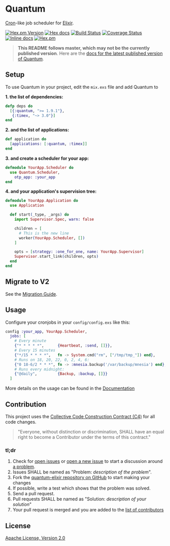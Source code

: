 # Quantum

[Cron](https://en.wikipedia.org/wiki/Cron)-like job scheduler for [Elixir](http://elixir-lang.org/).

[![Hex.pm Version](http://img.shields.io/hexpm/v/quantum.svg)](https://hex.pm/packages/quantum)
[![Hex docs](http://img.shields.io/badge/hex.pm-docs-green.svg?style=flat)](https://hexdocs.pm/quantum)
[![Build Status](https://travis-ci.org/c-rack/quantum-elixir.svg?branch=master)](https://travis-ci.org/c-rack/quantum-elixir)
[![Coverage Status](https://coveralls.io/repos/c-rack/quantum-elixir/badge.svg?branch=master)](https://coveralls.io/r/c-rack/quantum-elixir?branch=master)
[![Inline docs](http://inch-ci.org/github/c-rack/quantum-elixir.svg)](http://inch-ci.org/github/c-rack/quantum-elixir)
[![Hex.pm](https://img.shields.io/hexpm/dt/quantum.svg)](https://hex.pm/packages/quantum)

> **This README follows master, which may not be the currently published version**. Here are the
[docs for the latest published version of Quantum](https://hexdocs.pm/quantum/readme.html).

## Setup

To use Quantum in your project, edit the `mix.exs` file and add Quantum to

**1. the list of dependencies:**
```elixir
defp deps do
  [{:quantum, ">= 1.9.1"},
   {:timex, "~> 3.0"}]
end
```

**2. and the list of applications:**
```elixir
def application do
  [applications: [:quantum, :timex]]
end
```

**3. and create a scheduler for your app:**
```elixir
defmodule YourApp.Scheduler do
  use Quantum.Scheduler,
    otp_app: :your_app
end
```

**4. and your application's supervision tree:**
```elixir
defmodule YourApp.Application do
  use Application

  def start(_type, _args) do
    import Supervisor.Spec, warn: false

    children = [
      # This is the new line
      worker(YourApp.Scheduler, [])
    ]

    opts = [strategy: :one_for_one, name: YourApp.Supervisor]
    Supervisor.start_link(children, opts)
  end
end
```

## Migrate to V2

See the [Migration Guide](https://hexdocs.pm/quantum/migration-v2.html).

## Usage

Configure your cronjobs in your `config/config.exs` like this:

```elixir
config :your_app, YourApp.Scheduler,
  jobs: [
    # Every minute
    {"* * * * *",      {Heartbeat, :send, []}},
    # Every 15 minutes
    {"*/15 * * * *",   fn -> System.cmd("rm", ["/tmp/tmp_"]) end},
    # Runs on 18, 20, 22, 0, 2, 4, 6:
    {"0 18-6/2 * * *", fn -> :mnesia.backup('/var/backup/mnesia') end},
    # Runs every midnight:
    {"@daily",         {Backup, :backup, []}}
  ]
```

More details on the usage can be found in the [Documentation](https://hexdocs.pm/quantum/configuration.html)

## Contribution

This project uses the [Collective Code Construction Contract (C4)](http://rfc.zeromq.org/spec:42/C4/) for all code changes.

> "Everyone, without distinction or discrimination, SHALL have an equal right to become a Contributor under the
terms of this contract."

### tl;dr

1. Check for [open issues](https://github.com/c-rack/quantum-elixir/issues) or [open a new issue](https://github.com/c-rack/quantum-elixir/issues/new) to start a discussion around [a problem](https://www.youtube.com/watch?v=_QF9sFJGJuc).
2. Issues SHALL be named as "Problem: _description of the problem_".
3. Fork the [quantum-elixir repository on GitHub](https://github.com/c-rack/quantum-elixir) to start making your changes
4. If possible, write a test which shows that the problem was solved.
5. Send a pull request.
6. Pull requests SHALL be named as "Solution: _description of your solution_"
7. Your pull request is merged and you are added to the [list of contributors](https://github.com/c-rack/quantum-elixir/graphs/contributors)

## License

[Apache License, Version 2.0](http://www.apache.org/licenses/LICENSE-2.0)
